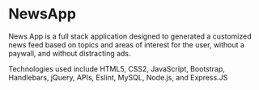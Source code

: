 # NewsApp

News App is a full stack application designed to generated a customized news feed based on topics and areas of interest for the user, without a paywall, and without distracting ads.

Technologies used include HTML5, CSS2, JavaScript, Bootstrap, Handlebars, jQuery, APIs, Eslint, MySQL, Node.js, and Express.JS
